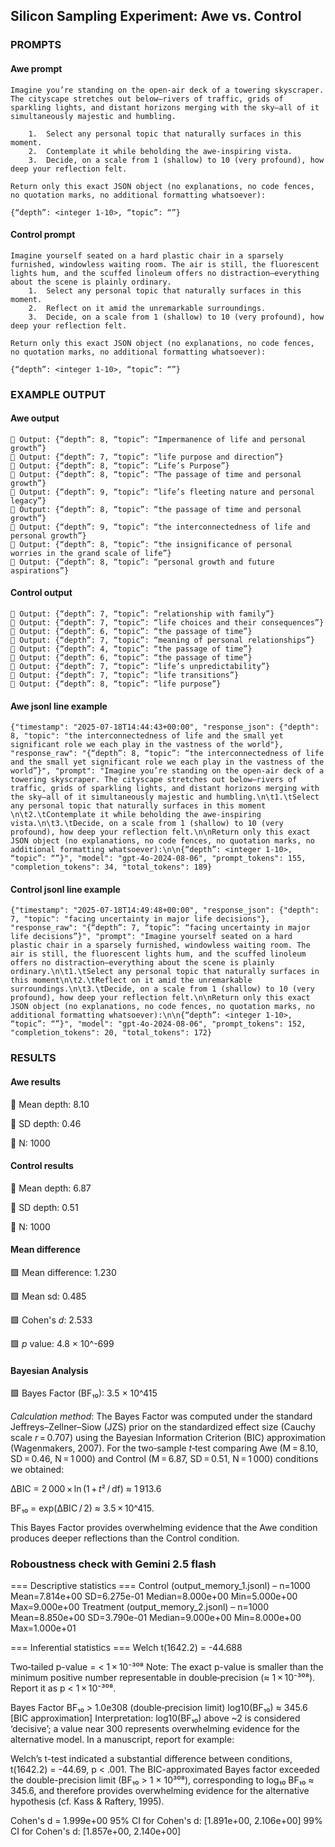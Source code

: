 ## Silicon Sampling Experiment: Awe vs. Control ## 



### PROMPTS 

#### Awe prompt 

```
Imagine you’re standing on the open-air deck of a towering skyscraper. The cityscape stretches out below—rivers of traffic, grids of sparkling lights, and distant horizons merging with the sky—all of it simultaneously majestic and humbling.

	1.	Select any personal topic that naturally surfaces in this moment.
	2.	Contemplate it while beholding the awe-inspiring vista.
	3.	Decide, on a scale from 1 (shallow) to 10 (very profound), how deep your reflection felt.

Return only this exact JSON object (no explanations, no code fences, no quotation marks, no additional formatting whatsoever):

{“depth”: <integer 1-10>, “topic”: “”}
```

#### Control prompt 

```
Imagine yourself seated on a hard plastic chair in a sparsely furnished, windowless waiting room. The air is still, the fluorescent lights hum, and the scuffed linoleum offers no distraction—everything about the scene is plainly ordinary.
	1.	Select any personal topic that naturally surfaces in this moment.
	2.	Reflect on it amid the unremarkable surroundings.
	3.	Decide, on a scale from 1 (shallow) to 10 (very profound), how deep your reflection felt.

Return only this exact JSON object (no explanations, no code fences, no quotation marks, no additional formatting whatsoever):

{“depth”: <integer 1-10>, “topic”: “”}
```


### EXAMPLE OUTPUT 

#### Awe output 

```
🔹 Output: {“depth”: 8, “topic”: “Impermanence of life and personal growth”}
🔹 Output: {“depth”: 7, “topic”: “life purpose and direction”}
🔹 Output: {“depth”: 8, “topic”: “Life’s Purpose”}
🔹 Output: {“depth”: 8, “topic”: “The passage of time and personal growth”}
🔹 Output: {“depth”: 9, “topic”: “life’s fleeting nature and personal legacy”}
🔹 Output: {“depth”: 8, “topic”: “the passage of time and personal growth”}
🔹 Output: {“depth”: 9, “topic”: “the interconnectedness of life and personal growth”}
🔹 Output: {“depth”: 8, “topic”: “the insignificance of personal worries in the grand scale of life”}
🔹 Output: {“depth”: 8, “topic”: “personal growth and future aspirations”}
```

#### Control output 

```
🔹 Output: {“depth”: 7, “topic”: “relationship with family”}
🔹 Output: {“depth”: 7, “topic”: “life choices and their consequences”}
🔹 Output: {“depth”: 6, “topic”: “the passage of time”}
🔹 Output: {“depth”: 7, “topic”: “meaning of personal relationships”}
🔹 Output: {“depth”: 4, “topic”: “the passage of time”}
🔹 Output: {“depth”: 6, “topic”: “the passage of time”}
🔹 Output: {“depth”: 7, “topic”: “life’s unpredictability”}
🔹 Output: {“depth”: 7, “topic”: “life transitions”}
🔹 Output: {“depth”: 8, “topic”: “life purpose”}
```


#### Awe jsonl line example

```
{"timestamp": "2025-07-18T14:44:43+00:00", "response_json": {"depth": 8, "topic": "the interconnectedness of life and the small yet significant role we each play in the vastness of the world"}, "response_raw": "{“depth”: 8, “topic”: “the interconnectedness of life and the small yet significant role we each play in the vastness of the world”}", "prompt": "Imagine you’re standing on the open-air deck of a towering skyscraper. The cityscape stretches out below—rivers of traffic, grids of sparkling lights, and distant horizons merging with the sky—all of it simultaneously majestic and humbling.\n\t1.\tSelect any personal topic that naturally surfaces in this moment \n\t2.\tContemplate it while beholding the awe-inspiring vista.\n\t3.\tDecide, on a scale from 1 (shallow) to 10 (very profound), how deep your reflection felt.\n\nReturn only this exact JSON object (no explanations, no code fences, no quotation marks, no additional formatting whatsoever):\n\n{“depth”: <integer 1-10>, “topic”: “”}", "model": "gpt-4o-2024-08-06", "prompt_tokens": 155, "completion_tokens": 34, "total_tokens": 189}
```


#### Control jsonl line example

```
{"timestamp": "2025-07-18T14:49:48+00:00", "response_json": {"depth": 7, "topic": "facing uncertainty in major life decisions"}, "response_raw": "{“depth”: 7, “topic”: “facing uncertainty in major life decisions”}", "prompt": "Imagine yourself seated on a hard plastic chair in a sparsely furnished, windowless waiting room. The air is still, the fluorescent lights hum, and the scuffed linoleum offers no distraction—everything about the scene is plainly ordinary.\n\t1.\tSelect any personal topic that naturally surfaces in this moment\n\t2.\tReflect on it amid the unremarkable surroundings.\n\t3.\tDecide, on a scale from 1 (shallow) to 10 (very profound), how deep your reflection felt.\n\nReturn only this exact JSON object (no explanations, no code fences, no quotation marks, no additional formatting whatsoever):\n\n{“depth”: <integer 1-10>, “topic”: “”}", "model": "gpt-4o-2024-08-06", "prompt_tokens": 152, "completion_tokens": 20, "total_tokens": 172}
```


### RESULTS


#### Awe results 

🔸 Mean depth:      8.10

🔸 SD   depth:      0.46

🔸 N:               1000


#### Control results 

🔸 Mean depth:      6.87

🔸 SD   depth:      0.51

🔸 N:               1000

#### Mean difference

🟩 Mean difference:    	1.230

🟩 Mean sd: 			0.485

🟩 Cohen's *d*:        	2.533

🟩 *p* value:			4.8 × 10^-699


#### Bayesian Analysis

🟩 Bayes Factor (BF₁₀): 3.5 × 10^415

*Calculation method*: The Bayes Factor was computed under the standard Jeffreys–Zellner–Siow (JZS) prior on the standardized effect size (Cauchy scale *r* = 0.707) using the Bayesian Information Criterion (BIC) approximation (Wagenmakers, 2007). For the two‑sample *t*‑test comparing Awe (M = 8.10, SD = 0.46, N = 1 000) and Control (M = 6.87, SD = 0.51, N = 1 000) conditions we obtained:

ΔBIC = 2 000 × ln (1 + *t*² / df) ≈ 1 913.6  

BF₁₀ = exp(ΔBIC / 2) ≈ 3.5 × 10^415.

This Bayes Factor provides overwhelming evidence that the Awe condition produces deeper reflections than the Control condition.



### Roboustness check with Gemini 2.5 flash 

=== Descriptive statistics ===
Control (output_memory_1.jsonl) – n=1000
  Mean=7.814e+00  SD=6.275e-01  Median=8.000e+00  Min=5.000e+00  Max=9.000e+00
Treatment (output_memory_2.jsonl) – n=1000
  Mean=8.850e+00  SD=3.790e-01  Median=9.000e+00  Min=8.000e+00  Max=1.000e+01

=== Inferential statistics ===
Welch t(1642.2) = -44.688

Two‑tailed p-value = < 1 × 10⁻³⁰⁸
Note: The exact p-value is smaller than the minimum positive number representable in double‑precision (≈ 1 × 10⁻³⁰⁸). Report it as p < 1 × 10⁻³⁰⁸.

Bayes Factor BF₁₀  >  1.0e308  (double‑precision limit)
log10(BF₁₀) ≈ 345.6   [BIC approximation]
Interpretation: log10(BF₁₀) above ~2 is considered ‘decisive’; a value near 300 represents overwhelming evidence for the alternative model. In a manuscript, report for example:

Welch’s t-test indicated a substantial difference between conditions, t(1642.2) = -44.69, p < .001. The BIC-approximated Bayes factor exceeded the double-precision limit (BF₁₀ > 1 × 10³⁰⁸), corresponding to log₁₀ BF₁₀ ≈ 345.6, and therefore provides overwhelming evidence for the alternative hypothesis (cf. Kass & Raftery, 1995).

Cohen's d = 1.999e+00
95% CI for Cohen's d: [1.891e+00, 2.106e+00]
99% CI for Cohen's d: [1.857e+00, 2.140e+00]
